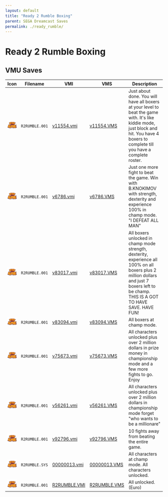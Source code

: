 ```yaml
---
layout: default
title: "Ready 2 Rumble Boxing"
parent: SEGA Dreamcast Saves
permalink: ./ready_rumble/
---
```

# Ready 2 Rumble Boxing

## VMU Saves

| Icon | Filename | VMI | VMS | Description |
|------|----------|-----|-----|-------------|
| ![Ready 2 Rumble Boxing](../icons/R2RUMBLE.001.GIF) | `R2RUMBLE.001` | [v11554.vmi](v11554.vmi) | [v11554.VMS](v11554.VMS) | Just about done. You will have all boxers at your level to beat the game with. It's like kiddie mode, just block and hit. You have 4 boxers to complete till you have a complete roster.    |
| ![Ready 2 Rumble Boxing](../icons/R2RUMBLE.001.GIF) | `R2RUMBLE.001` | [v6786.vmi](v6786.vmi) | [v6786.VMS](v6786.VMS) | Just one more fight to beat the game. Win with B.KNOKIMOV with strength, dexterity and experience 100% in champ mode. "I DEFEAT ALL MAN"  |
| ![Ready 2 Rumble Boxing](../icons/R2RUMBLE.001.GIF) | `R2RUMBLE.001` | [v83017.vmi](v83017.vmi) | [v83017.VMS](v83017.VMS) | All boxers unlocked in champ mode strength, dexterity, experience all 100% on all boxers plus 2 million dollars and just 7 boxers left to be champ. THIS IS A GOT TO HAVE SAVE. HAVE FUN!  |
| ![Ready 2 Rumble Boxing](../icons/R2RUMBLE.001.GIF) | `R2RUMBLE.001` | [v83094.vmi](v83094.vmi) | [v83094.VMS](v83094.VMS) | All boxers at champ mode.  |
| ![Ready 2 Rumble Boxing](../icons/R2RUMBLE.001.GIF) | `R2RUMBLE.001` | [v75673.vmi](v75673.vmi) | [v75673.VMS](v75673.VMS) | All characters unlocked plus over 2 million dollars in prize money in championship mode and a few more fights to go. Enjoy  |
| ![Ready 2 Rumble Boxing](../icons/R2RUMBLE.001.GIF) | `R2RUMBLE.001` | [v56261.vmi](v56261.vmi) | [v56261.VMS](v56261.VMS) | All characters unlocked plus over 2 million dollars in championship mode forget "who wants to be a millionare"  |
| ![Ready 2 Rumble Boxing](../icons/R2RUMBLE.001.GIF) | `R2RUMBLE.001` | [v92796.vmi](v92796.vmi) | [v92796.VMS](v92796.VMS) | 10 fights away from beating the entire game.  |
| ![Ready 2 Rumble Boxing](../icons/R2RUMBLE.SYS.GIF) | `R2RUMBLE.SYS` | [00000013.vmi](00000013.vmi) | [00000013.VMS](00000013.VMS) | All characters at champ mode. All characters unlocked.  |
| ![Ready 2 Rumble Boxing](../icons/R2RUMBLE.001.GIF) | `R2RUMBLE.001` | [R2RUMBLE.VMI](R2RUMBLE.VMI) | [R2RUMBLE.VMS](R2RUMBLE.VMS) | All unlocked. (Euro) |
